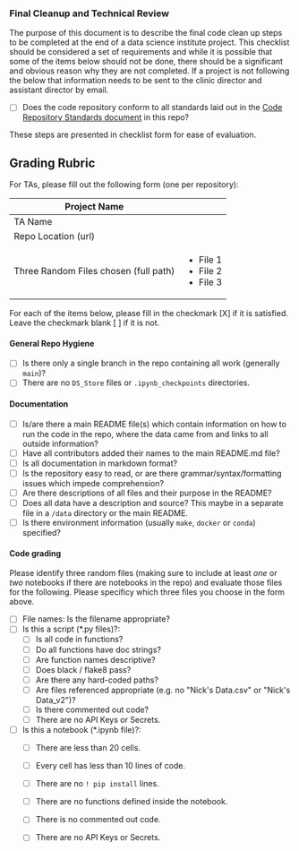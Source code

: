 ### Final Cleanup and Technical Review

The purpose of this document is to describe the final code clean up steps to be completed at the end of a data science institute project. This checklist should be considered a set of requirements and while it is possible that some of the items below should not be done, there should be a significant and obvious reason why they are not completed. If a project is not following the below that information needs to be sent to the clinic director and assistant director by email.

- [ ] Does the code repository conform to all standards laid out in the [Code Repository Standards document](../coding-standards/coding-standards.md#requirements) in this repo?


These steps are presented in checklist form for ease of evaluation. 

## Grading Rubric

For TAs, please fill out the following form (one per repository):

| Project Name | | 
| --- | --- | 
| TA Name | | 
| Repo Location (url) | | 
| Three Random Files chosen (full path) | <ul><li>File 1</li><li>File 2</li><li>File 3</li></ul>| 

For each of the items below, please fill in the checkmark [X] if it is satisfied. Leave the checkmark blank [ ] if it is not.



#### General Repo Hygiene
- [ ] Is there only a single branch in the repo containing all work (generally `main`)?
- [ ] There are no `DS_Store` files or `.ipynb_checkpoints` directories.
     
#### Documentation 
- [ ] Is/are there a main README file(s) which contain information on how to run the code in the repo, where the data came from and links to all outside information?
- [ ] Have all contributors added their names to the main README.md file?
- [ ] Is all documentation in markdown format? 
- [ ] Is the repository easy to read, or are there grammar/syntax/formatting issues which impede comprehension?
- [ ] Are there descriptions of all files and their purpose in the README?
- [ ] Does all data have a description and source? This maybe in a separate file in a `/data` directory or the main README.
- [ ] Is there environment information (usually `make`, `docker` or `conda`) specified?

#### Code grading
Please identify three random files (making sure to include at least _one_ or _two_ notebooks if there are notebooks in the repo) and evaluate those files for the following. Please specificy which three files you choose in the form above.

- [ ] File names: Is the filename appropriate?
- [ ] Is this a script (*.py files)?: 
    - [ ] Is all code in functions?
    - [ ] Do all functions have doc strings?
    - [ ] Are function names descriptive?
    - [ ] Does black / flake8 pass?
    - [ ] Are there any hard-coded paths?
    - [ ] Are files referenced appropriate (e.g. no "Nick's Data.csv" or "Nick's Data_v2")?
    - [ ] Is there commented out code?
    - [ ] There are no API Keys or Secrets.    
- [ ] Is this a notebook (*.ipynb file)?:
    - [ ] There are less than 20 cells.
    - [ ] Every cell has less than 10 lines of code.
    - [ ] There are no `! pip install` lines.
    - [ ] There are no functions defined inside the notebook.
    - [ ] There is no commented out code.
    - [ ] There are no API Keys or Secrets.

